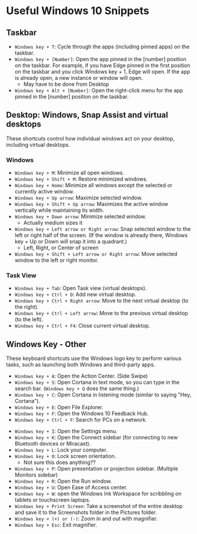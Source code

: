 # Useful Windows 10 Snippets

## Taskbar
* `Windows key + T`: Cycle through the apps (including pinned apps) on the taskbar.
* `Windows key + [Number]`: Open the app pinned in the [number] position on the taskbar. For example, if you have Edge pinned in the first position on the taskbar and you click Windows key + 1, Edge will open. If the app is already open, a new instance or window will open.
	* May have to be done from Desktop
* `Windows key + Alt + [Number]`: Open the right-click menu for the app pinned in the [number] position on the taskbar.

## Desktop: Windows, Snap Assist and virtual desktops

These shortcuts control how individual windows act on your desktop, including virtual desktops.

### Windows

* `Windows key + M`: Minimize all open windows.
* `Windows key + Shift + M`: Restore minimized windows.
* `Windows key + Home`: Minimize all windows except the selected or currently active window.
* `Windows key + Up arrow`: Maximize selected window.
* `Windows key + Shift + Up arrow`: Maximizes the active window vertically while maintaining its width.
* `Windows key + Down arrow`: Minimize selected window.
	* Actually medium sizes it
* `Windows key + Left arrow or Right arrow`: Snap selected window to the left or right half of the screen. (If the window is already there, Windows key + Up or Down will snap it into a quadrant.)
	* Left, Right, or Center of screen
* `Windows key + Shift + Left arrow or Right arrow`: Move selected window to the left or right monitor.

### Task View

* `Windows key + Tab`: Open Task view (virtual desktops).
* `Windows key + Ctrl + D`: Add new virtual desktop.
* `Windows key + Ctrl + Right arrow`: Move to the next virtual desktop (to the right).
* `Windows key + Ctrl + Left arrow`: Move to the previous virtual desktop (to the left).
* `Windows key + Ctrl + F4`: Close current virtual desktop.

## Windows Key - Other

These keyboard shortcuts use the Windows logo key to perform various tasks, such as launching both Windows and third-party apps.

* `Windows key + A`: Open the Action Center. (Side Swipe)
* `Windows key + S`: Open Cortana in text mode, so you can type in the search bar. (`Windows key + Q` does the same thing.)
* `Windows key + C`: Open Cortana in listening mode (similar to saying "Hey, Cortana").
* `Windows key + E`: Open File Explorer.
* `Windows key + F`: Open the Windows 10 Feedback Hub.
* `Windows key + Ctrl + F`: Search for PCs on a network.
<!-- * Windows key + G: Open the Game bar. -->
<!-- * Windows key + H: Open the Share sidebar. -->
* `Windows key + I`: Open the Settings menu.
* `Windows key + K`: Open the Connect sidebar (for connecting to new Bluetooth devices or Miracast).
* `Windows key + L`: Lock your computer.
* `Windows key + O`: Lock screen orientation.
	* Not sure this does anything??
* `Windows key + P`: Open presentation or projection sidebar. (Multiple Monitors sidebar)
* `Windows key + R`: Open the Run window.
* `Windows key + U`: Open Ease of Access center.
* `Windows key + W`: open the Windows Ink Workspace for scribbling on tablets or touchscreen laptops.
* `Windows key + Print Screen`: Take a screenshot of the entire desktop and save it to the Screenshots folder in the Pictures folder.
* `Windows key + (+) or (-)`: Zoom in and out with magnifier.
* `Windows key + Esc`: Exit magnifier.
